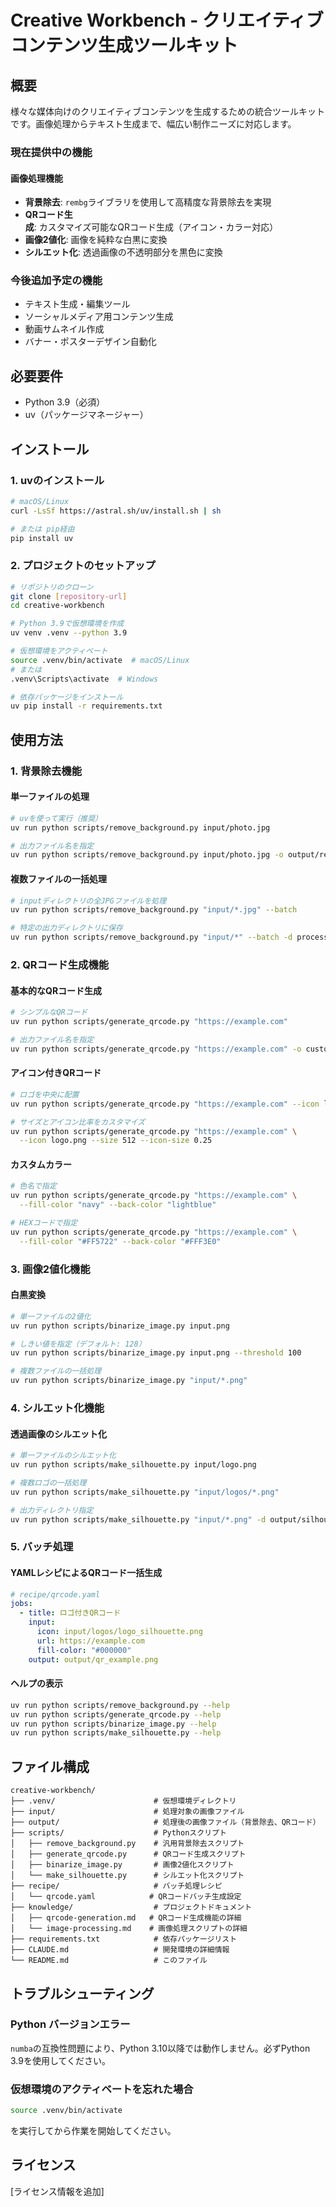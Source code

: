 # Creative Workbench - クリエイティブコンテンツ生成ツールキット

## 概要
様々な媒体向けのクリエイティブコンテンツを生成するための統合ツールキットです。画像処理からテキスト生成まで、幅広い制作ニーズに対応します。

### 現在提供中の機能
#### 画像処理機能
- **背景除去**: `rembg`ライブラリを使用して高精度な背景除去を実現
- **QRコード生成**: カスタマイズ可能なQRコード生成（アイコン・カラー対応）
- **画像2値化**: 画像を純粋な白黒に変換
- **シルエット化**: 透過画像の不透明部分を黒色に変換

### 今後追加予定の機能
- テキスト生成・編集ツール
- ソーシャルメディア用コンテンツ生成
- 動画サムネイル作成
- バナー・ポスターデザイン自動化

## 必要要件
- Python 3.9（必須）
- uv（パッケージマネージャー）

## インストール

### 1. uvのインストール
```bash
# macOS/Linux
curl -LsSf https://astral.sh/uv/install.sh | sh

# または pip経由
pip install uv
```

### 2. プロジェクトのセットアップ
```bash
# リポジトリのクローン
git clone [repository-url]
cd creative-workbench

# Python 3.9で仮想環境を作成
uv venv .venv --python 3.9

# 仮想環境をアクティベート
source .venv/bin/activate  # macOS/Linux
# または
.venv\Scripts\activate  # Windows

# 依存パッケージをインストール
uv pip install -r requirements.txt
```

## 使用方法

### 1. 背景除去機能

#### 単一ファイルの処理
```bash
# uvを使って実行（推奨）
uv run python scripts/remove_background.py input/photo.jpg

# 出力ファイル名を指定
uv run python scripts/remove_background.py input/photo.jpg -o output/result.png
```

#### 複数ファイルの一括処理
```bash
# inputディレクトリの全JPGファイルを処理
uv run python scripts/remove_background.py "input/*.jpg" --batch

# 特定の出力ディレクトリに保存
uv run python scripts/remove_background.py "input/*" --batch -d processed
```

### 2. QRコード生成機能

#### 基本的なQRコード生成
```bash
# シンプルなQRコード
uv run python scripts/generate_qrcode.py "https://example.com"

# 出力ファイル名を指定
uv run python scripts/generate_qrcode.py "https://example.com" -o custom_qr.png
```

#### アイコン付きQRコード
```bash
# ロゴを中央に配置
uv run python scripts/generate_qrcode.py "https://example.com" --icon logo.png

# サイズとアイコン比率をカスタマイズ
uv run python scripts/generate_qrcode.py "https://example.com" \
  --icon logo.png --size 512 --icon-size 0.25
```

#### カスタムカラー
```bash
# 色名で指定
uv run python scripts/generate_qrcode.py "https://example.com" \
  --fill-color "navy" --back-color "lightblue"

# HEXコードで指定
uv run python scripts/generate_qrcode.py "https://example.com" \
  --fill-color "#FF5722" --back-color "#FFF3E0"
```

### 3. 画像2値化機能

#### 白黒変換
```bash
# 単一ファイルの2値化
uv run python scripts/binarize_image.py input.png

# しきい値を指定（デフォルト: 128）
uv run python scripts/binarize_image.py input.png --threshold 100

# 複数ファイルの一括処理
uv run python scripts/binarize_image.py "input/*.png"
```

### 4. シルエット化機能

#### 透過画像のシルエット化
```bash
# 単一ファイルのシルエット化
uv run python scripts/make_silhouette.py input/logo.png

# 複数ロゴの一括処理
uv run python scripts/make_silhouette.py "input/logos/*.png"

# 出力ディレクトリ指定
uv run python scripts/make_silhouette.py "input/*.png" -d output/silhouettes/
```

### 5. バッチ処理

#### YAMLレシピによるQRコード一括生成
```yaml
# recipe/qrcode.yaml
jobs:
  - title: ロゴ付きQRコード
    input:
      icon: input/logos/logo_silhouette.png
      url: https://example.com
      fill-color: "#000000"
    output: output/qr_example.png
```

#### ヘルプの表示
```bash
uv run python scripts/remove_background.py --help
uv run python scripts/generate_qrcode.py --help
uv run python scripts/binarize_image.py --help
uv run python scripts/make_silhouette.py --help
```

## ファイル構成
```
creative-workbench/
├── .venv/                      # 仮想環境ディレクトリ
├── input/                      # 処理対象の画像ファイル
├── output/                     # 処理後の画像ファイル（背景除去、QRコード）
├── scripts/                    # Pythonスクリプト
│   ├── remove_background.py    # 汎用背景除去スクリプト
│   ├── generate_qrcode.py      # QRコード生成スクリプト
│   ├── binarize_image.py       # 画像2値化スクリプト
│   └── make_silhouette.py      # シルエット化スクリプト
├── recipe/                     # バッチ処理レシピ
│   └── qrcode.yaml            # QRコードバッチ生成設定
├── knowledge/                  # プロジェクトドキュメント
│   ├── qrcode-generation.md   # QRコード生成機能の詳細
│   └── image-processing.md    # 画像処理スクリプトの詳細
├── requirements.txt            # 依存パッケージリスト
├── CLAUDE.md                   # 開発環境の詳細情報
└── README.md                   # このファイル
```

## トラブルシューティング

### Python バージョンエラー
`numba`の互換性問題により、Python 3.10以降では動作しません。必ずPython 3.9を使用してください。

### 仮想環境のアクティベートを忘れた場合
```bash
source .venv/bin/activate
```
を実行してから作業を開始してください。

## ライセンス
[ライセンス情報を追加]